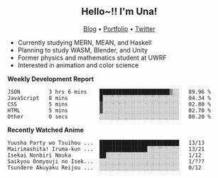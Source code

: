 <h2 align="center">
  Hello~!! I'm Una!
</h2>

<p align="center">
  <a href="https://anarchy.website/">Blog</a> &bull;
  <a href="https://una-ada.github.io/">Portfolio</a> &bull;
  <a href="https://twitter.com/xn__z7x">Twitter</a>
</p>

- Currently studying MERN, MEAN, and Haskell
- Planning to study WASM, Blender, and Unity
- Former physics and mathematics student at UWRF
- Interested in animation and color science

**Weekly Development Report**

<!--START_SECTION:waka-->

```text
JSON         3 hrs 6 mins    ██████████████████████▒░░   89.96 %
JavaScript   8 mins          █░░░░░░░░░░░░░░░░░░░░░░░░   04.34 %
CSS          5 mins          ▓░░░░░░░░░░░░░░░░░░░░░░░░   02.80 %
HTML         5 mins          ▓░░░░░░░░░░░░░░░░░░░░░░░░   02.70 %
Other        0 secs          ░░░░░░░░░░░░░░░░░░░░░░░░░   00.20 %
```

<!--END_SECTION:waka-->

**Recently Watched Anime**

<!-- RECENT-ANIME:START -->

    Yuusha Party wo Tsuihou ...  █████████████████████████   13/13
    Mairimashita! Iruma-kun ...  ███████████████░░░░░░░░░░   13/21
    Isekai Nonbiri Nouka         ██░░░░░░░░░░░░░░░░░░░░░░░   1/12
    Saikyou Onmyouji no Isek...  ░░░░░░░░░░░░░░░░░░░░░░░░░   1/???
    Tsundere Akuyaku Reijou ...  ░░░░░░░░░░░░░░░░░░░░░░░░░   0/12
<!-- RECENT-ANIME:END -->
